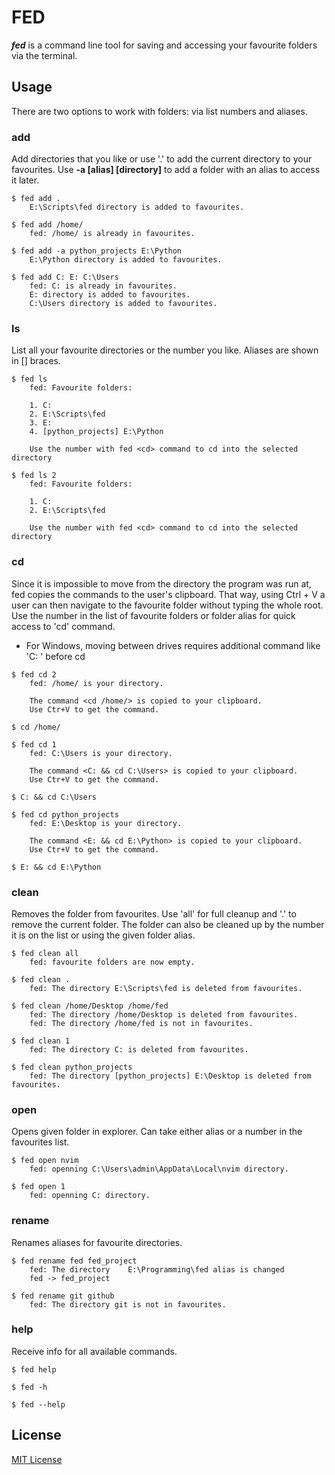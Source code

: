 # **FED**

_**fed**_ is a command line tool for saving and accessing your favourite folders via the terminal.

## **Usage**

There are two options to work with folders: via list numbers and aliases.

### **add**

Add directories that you like or use '.' to add the current directory to your favourites.
Use **-a [alias] [directory]** to add a folder with an alias to access it later.

```shell
$ fed add .
    E:\Scripts\fed directory is added to favourites.

$ fed add /home/
    fed: /home/ is already in favourites.

$ fed add -a python_projects E:\Python
    E:\Python directory is added to favourites.

$ fed add C: E: C:\Users
    fed: C: is already in favourites.
    E: directory is added to favourites.
    C:\Users directory is added to favourites.
```

### **ls**

List all your favourite directories or the number you like.
Aliases are shown in [] braces.

```shell
$ fed ls
    fed: Favourite folders:

    1. C:
    2. E:\Scripts\fed
    3. E:
    4. [python_projects] E:\Python

    Use the number with fed <cd> command to cd into the selected directory

$ fed ls 2
    fed: Favourite folders:

    1. C:
    2. E:\Scripts\fed

    Use the number with fed <cd> command to cd into the selected directory
```

### **cd**

Since it is impossible to move from the directory the program was run at, fed copies the commands to the user's clipboard. That way, using Ctrl + V a user can then navigate to the favourite folder without typing the whole root. Use the number in the list of favourite folders or folder alias for quick access to 'cd' command.

-   For Windows, moving between drives requires additional command like 'C: ' before cd

```shell
$ fed cd 2
    fed: /home/ is your directory.

    The command <cd /home/> is copied to your clipboard.
    Use Ctr+V to get the command.

$ cd /home/

$ fed cd 1
    fed: C:\Users is your directory.

    The command <C: && cd C:\Users> is copied to your clipboard.
    Use Ctr+V to get the command.

$ C: && cd C:\Users

$ fed cd python_projects
    fed: E:\Desktop is your directory.

    The command <E: && cd E:\Python> is copied to your clipboard.
    Use Ctr+V to get the command.

$ E: && cd E:\Python
```

### **clean**

Removes the folder from favourites. Use 'all' for full cleanup and '.' to remove the current folder.
The folder can also be cleaned up by the number it is on the list or using the given folder alias.

```shell
$ fed clean all
    fed: favourite folders are now empty.

$ fed clean .
    fed: The directory E:\Scripts\fed is deleted from favourites.

$ fed clean /home/Desktop /home/fed
    fed: The directory /home/Desktop is deleted from favourites.
    fed: The directory /home/fed is not in favourites.

$ fed clean 1
    fed: The directory C: is deleted from favourites.

$ fed clean python_projects
    fed: The directory [python_projects] E:\Desktop is deleted from favourites.
```

### **open**

Opens given folder in explorer. Can take either alias or a number in the favourites list.

```shell
$ fed open nvim 
    fed: openning C:\Users\admin\AppData\Local\nvim directory.

$ fed open 1
    fed: openning C: directory.
```

### **rename**

Renames aliases for favourite directories.
```shell
$ fed rename fed fed_project
    fed: The directory    E:\Programming\fed alias is changed
    fed -> fed_project

$ fed rename git github
    fed: The directory git is not in favourites.
```

### **help**

Receive info for all available commands.

```shell
$ fed help

$ fed -h

$ fed --help
```

## **License**

[MIT License](https://choosealicense.com/licenses/mit/)
